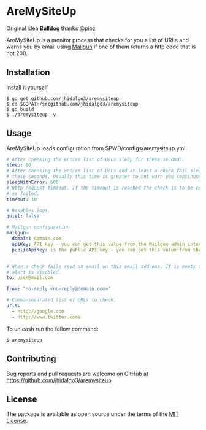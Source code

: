 # AreMySiteUp

Original idea [__Bulldog__](https://github.com/pioz/bulldog) thanks @pioz

AreMySiteUp is a monitor process that checks for you a list of URLs and warns you by email using [Mailgun](https://www.mailgun.com/) if one of them returns a http code that is not 200.

## Installation

Install it yourself

    $ go get github.com/jhidalgo3/aremysiteup
    $ cd $GOPATH/srcgithub.com/jhidalgo3/aremysiteup
    $ go build
    $ ./aremysiteup -v

## Usage

AreMySiteUp loads configuration from $PWD/configs/aremysiteup.yml:


```yaml
# After checking the entire list of URLs sleep for these seconds.
sleep: 60
# After checking the entire list of URLs and at least a check fail sleep for
# these seconds. Usually this time is greater to not warn you continuously.
sleepWithError: 600
# Http request timeout. If the timeout is reached the check is to be considered
# as failed.
timeout: 10

# Disables logs.
quiet: false

# Mailgun configuration
mailgun:
  domain: domain.com
  apiKey: API key - you can get this value from the Mailgun admin interface.
  publicApiKey: is the public API key - you can get this value from the Mailgun admin interface. 


# When a check fails send an email on this email address. If is empty the email
# alert is disabled.
to: user@mail.com

from: "no-reply <no-reply@domain.com>"

# Comma-separated list of URLs to check.
urls: 
  - http://google.com
  - http://www.twitter.coma
```

To unleash run the follow command:

    $ aremysiteup

## Contributing

Bug reports and pull requests are welcome on GitHub at https://github.com/jhidalgo3/aremysiteup

## License

The package is available as open source under the terms of the [MIT License](https://github.com/jhidalgo3/aremysiteup/blob/master/LICENSE).